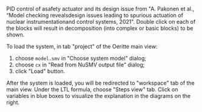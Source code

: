 PID  control  of  asafety actuator and its design issue from "A. Pakonen et al.,  “Model  checking  revealsdesign  issues  leading  to  spurious  actuation  of  nuclear  instrumentationand control systems, 2021".
Double click on each of the blocks will result in decomposition (into complex or basic blocks) to be shown.

To load the system, in tab "project" of the Oeritte main view:
1) choose `model.smv` in "Choose system model" dialog;
2) choose `cx` in "Read from NuSMV output file" dialog;
3) click "Load" button.

After the system is loaded, you will be redirected to "workspace" tab of the main view. Under the LTL formula, choose "Steps view" tab. Click on variables in blue boxes to visualize the explanation in the diagrams on the right. 
